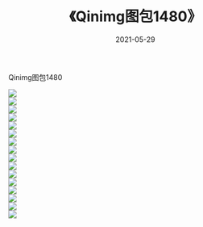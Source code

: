 ﻿---
layout: post
title:  《Qinimg图包1480》
date:   2021-05-29
img: http://imgx.orgx.ga/Qinimg图包/Qinimg图包1480/000.jpg
categories: [美女, 清纯, 唯美]
---

Qinimg图包1480

 ![](http://imgx.orgx.ga/Qinimg图包/Qinimg图包1480/001.jpg) <br>![](http://imgx.orgx.ga/Qinimg图包/Qinimg图包1480/002.jpg) <br>![](http://imgx.orgx.ga/Qinimg图包/Qinimg图包1480/003.jpg) <br>![](http://imgx.orgx.ga/Qinimg图包/Qinimg图包1480/004.jpg) <br>![](http://imgx.orgx.ga/Qinimg图包/Qinimg图包1480/005.jpg) <br>![](http://imgx.orgx.ga/Qinimg图包/Qinimg图包1480/006.jpg) <br>![](http://imgx.orgx.ga/Qinimg图包/Qinimg图包1480/007.jpg) <br>![](http://imgx.orgx.ga/Qinimg图包/Qinimg图包1480/008.jpg) <br>![](http://imgx.orgx.ga/Qinimg图包/Qinimg图包1480/009.jpg) <br>![](http://imgx.orgx.ga/Qinimg图包/Qinimg图包1480/010.jpg) <br>![](http://imgx.orgx.ga/Qinimg图包/Qinimg图包1480/011.jpg) <br>![](http://imgx.orgx.ga/Qinimg图包/Qinimg图包1480/012.jpg) <br>![](http://imgx.orgx.ga/Qinimg图包/Qinimg图包1480/013.jpg) <br>![](http://imgx.orgx.ga/Qinimg图包/Qinimg图包1480/014.jpg) <br>![](http://imgx.orgx.ga/Qinimg图包/Qinimg图包1480/015.jpg) <br>![](http://imgx.orgx.ga/Qinimg图包/Qinimg图包1480/016.jpg) <br>